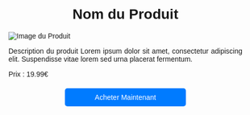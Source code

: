 <!DOCTYPE html>
<html lang="en">
<head>
    <meta charset="UTF-8">
    <meta name="viewport" content="width=device-width, initial-scale=1.0">
    <title>Nom du Produit</title>
    <style>
        body {
            font-family: Arial, sans-serif;
            margin: 0;
            padding: 0;
        }
        .container {
            max-width: 800px;
            margin: 0 auto;
            padding: 20px;
        }
        h1 {
            text-align: center;
        }
        p {
            text-align: justify;
        }
        .product-image {
            display: block;
            margin: 0 auto;
            max-width: 100%;
            height: auto;
        }
        .cta-button {
            display: block;
            width: 200px;
            margin: 20px auto;
            padding: 10px 20px;
            text-align: center;
            background-color: #007bff;
            color: #fff;
            text-decoration: none;
            border-radius: 5px;
        }
    </style>
</head>
<body>
    <div class="container">
        <h1>Nom du Produit</h1>
        <img class="product-image" src="lien_vers_image_du_produit.jpg" alt="Image du Produit">
        <p>Description du produit Lorem ipsum dolor sit amet, consectetur adipiscing elit. Suspendisse vitae lorem sed urna placerat fermentum.</p>
        <p>Prix : 19.99€</p>
        <a href="#" class="cta-button">Acheter Maintenant</a>
    </div>
</body>
</html>
